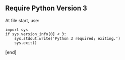 ## Require Python Version 3

At file start, use:

    import sys         
    if sys.version_info[0] < 3:                     
        sys.stdout.write('Python 3 required; exiting.')
        sys.exit()    

[end]
